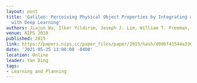 ```yaml
---
layout: post
title: 'Galileo: Perceiving Physical Object Properties by Integrating a Physics Engine
  with Deep Learning'
authors: Jiajun Wu, Ilker Yildirim, Joseph J. Lim, William T. Freeman, Joshua B. Tenenbaum
venue: NIPS 2018
published: 2015-
link: https://papers.nips.cc/paper_files/paper/2015/hash/d09bf41544a3365a46c9077ebb5e35c3-Abstract.html
date: '2021-05-25 13:00:00 -0400'
location: Online
leader: Yan Ding
tags:
- Learning and Planning
---
```

